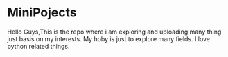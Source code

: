 # MiniPojects
Hello Guys,This is the repo where i am exploring and uploading many thing just basis on my interests. My hoby is just to explore many fields. I love python related things.
